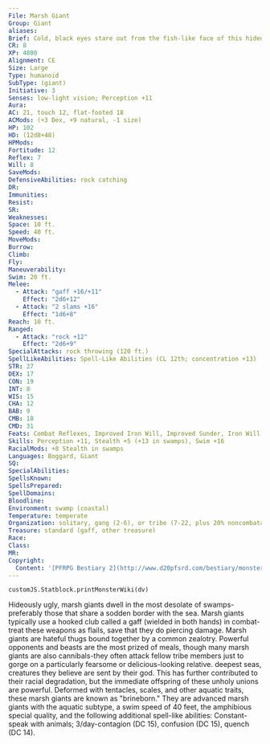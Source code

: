 ```yaml
---
File: Marsh Giant
Group: Giant
aliases: 
Brief: Cold, black eyes stare out from the fish-like face of this hideous green-skinned, web-fingered, and obese giant.
CR: 8
XP: 4800
Alignment: CE
Size: Large
Type: humanoid
SubType: (giant)
Initiative: 3
Senses: low-light vision; Perception +11
Aura: 
AC: 21, touch 12, flat-footed 18
ACMods: (+3 Dex, +9 natural, -1 size)
HP: 102
HD: (12d8+48)
HPMods: 
Fortitude: 12
Reflex: 7
Will: 8
SaveMods: 
DefensiveAbilities: rock catching
DR: 
Immunities: 
Resist: 
SR: 
Weaknesses: 
Space: 10 ft.
Speed: 40 ft.
MoveMods: 
Burrow: 
Climb: 
Fly: 
Maneuverability: 
Swim: 20 ft.
Melee: 
  - Attack: "gaff +16/+11"
    Effect: "2d6+12"
  - Attack: "2 slams +16"
    Effect: "1d6+8"
Reach: 10 ft.
Ranged: 
  - Attack: "rock +12"
    Effect: "2d6+9"
SpecialAttacks: rock throwing (120 ft.)
SpellLikeAbilities: Spell-Like Abilities (CL 12th; concentration +13)   3/day-augury, bestow curse (DC 15), fog cloud
STR: 27
DEX: 17
CON: 19
INT: 8
WIS: 15
CHA: 12
BAB: 9
CMB: 18
CMD: 31
Feats: Combat Reflexes, Improved Iron Will, Improved Sunder, Iron Will, Power Attack, Vital Strike
Skills: Perception +11, Stealth +5 (+13 in swamps), Swim +16
RacialMods: +8 Stealth in swamps
Languages: Boggard, Giant
SQ: 
SpecialAbilities: 
SpellsKnown: 
SpellsPrepared: 
SpellDomains: 
Bloodline: 
Environment: swamp (coastal)
Temperature: temperate
Organization: solitary, gang (2-6), or tribe (7-22, plus 20% noncombatants plus 1 cleric or witch leader of 4th-8th level, 1-3 barbarian or fighter champions of 2nd-5th level, 2-12 merrows, 10-20 boggards, and 6-12 giant frogs)
Treasure: standard (gaff, other treasure)
Race: 
Class: 
MR: 
Copyright:
  Content: '[PFRPG Bestiary 2](http://www.d20pfsrd.com/bestiary/monster-listings/humanoids/giants/giant-true/marsh-giant)'
---
```

```dataviewjs
customJS.Statblock.printMonsterWiki(dv)
```
Hideously ugly, marsh giants dwell in the most desolate of swamps- preferably those that share a sodden border with the sea. Marsh giants typically use a hooked club called a gaff (wielded in both hands) in combat-treat these weapons as flails, save that they do piercing damage.  Marsh giants are hateful thugs bound together by a common zealotry. Powerful opponents and beasts are the most prized of meals, though many marsh giants are also cannibals-they often attack fellow tribe members just to gorge on a particularly fearsome or delicious-looking relative.  deepest seas, creatures they believe are sent by their god. This has further contributed to their racial degradation, but the immediate offspring of these unholy unions are powerful. Deformed with tentacles, scales, and other aquatic traits, these marsh giants are known as "brineborn." They are advanced marsh giants with the aquatic subtype, a swim speed of 40 feet, the amphibious special quality, and the following additional spell-like abilities:  Constant-speak with animals; 3/day-contagion (DC 15), confusion (DC 15), quench (DC 14).
